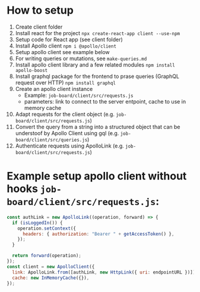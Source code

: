 # How to setup

1. Create client folder
2. Install react for the project `npx create-react-app client --use-npm`
3. Setup code for React app (see client folder)
4. Install Apollo client `npm i @apollo/client`
5. Setup apollo client see example below
6. For writing queries or mutations, see `make-queries.md`
7. Install apollo client library and a few related modules `npm install apollo-boost`
8. Install graphql package for the frontend to prase queries (GraphQL request over HTTP) `npm install graphql`
9. Create an apollo client instance
   - Example: `job-board/client/src/requests.js`
   - parameters: link to connect to the server entpoint, cache to use in memory cache
10. Adapt requests for the client object (e.g. `job-board/client/src/requests.js`)
11. Convert the query from a string into a structured object that can be understoof by Apollo Client using gql (e.g. `job-board/client/src/queries.js`)
12. Authenticate requests using ApolloLink (e.g. `job-board/client/src/requests.js`)

# Example setup apollo client without hooks `job-board/client/src/requests.js`:

```javascript
const authLink = new ApolloLink((operation, forward) => {
  if (isLoggedIn()) {
    operation.setContext({
      headers: { authorization: "Bearer " + getAccessToken() },
    });
  }

  return forward(operation);
});
const client = new ApolloClient({
  link: ApolloLink.from([authLink, new HttpLink({ uri: endpointURL })]),
  cache: new InMemoryCache({}),
});
```
